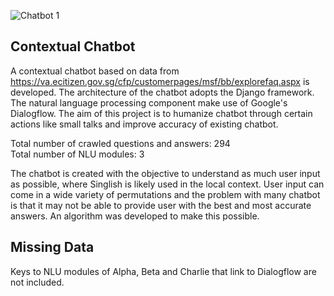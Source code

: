 ![Chatbot 1](https://github.com/joeypce/fyp_chatbot/blob/master/chatbot_ui.png)

## Contextual Chatbot
A contextual chatbot based on data from https://va.ecitizen.gov.sg/cfp/customerpages/msf/bb/explorefaq.aspx is developed. The architecture of the chatbot adopts the Django framework. The natural language processing component make use of Google's Dialogflow. The aim of this project is to humanize chatbot through certain actions like small talks and improve accuracy of existing chatbot.

Total number of crawled questions and answers: 294 <br/>
Total number of NLU modules: 3

The chatbot is created with the objective to understand as much user input as possible, where Singlish is likely used in the local context. User input can come in a wide variety of permutations and the problem with many chatbot is that it may not be able to provide user with the best and most accurate answers. An algorithm was developed to make this possible.

## Missing Data
Keys to NLU modules of Alpha, Beta and Charlie that link to Dialogflow are not included.
